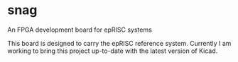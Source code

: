 # snag
An FPGA development board for epRISC systems

This board is designed to carry the epRISC reference system. Currently I am working to bring this project up-to-date with the latest version of Kicad.
